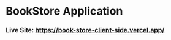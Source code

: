 <h1>BookStore Application</h1>
<h3>Live Site: <a href="https://book-store-client-side.vercel.app/">https://book-store-client-side.vercel.app/</a></h1>